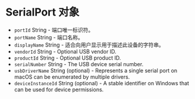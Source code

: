 # SerialPort 对象

* `portId` String - 端口唯一标识符。
* `portName` String - 端口名称。
* `displayName` String - 适合向用户显示用于描述此设备的字符串。
* `vendorId` String - Optional USB vendor ID.
* `productId` String - Optional USB product ID.
* `serialNumber` String - The USB device serial number.
* `usbDriverName` String (optional) - Represents a single serial port on macOS can be enumerated by multiple drivers.
* `deviceInstanceId` String (optional) - A stable identifier on Windows that can be used for device permissions.
